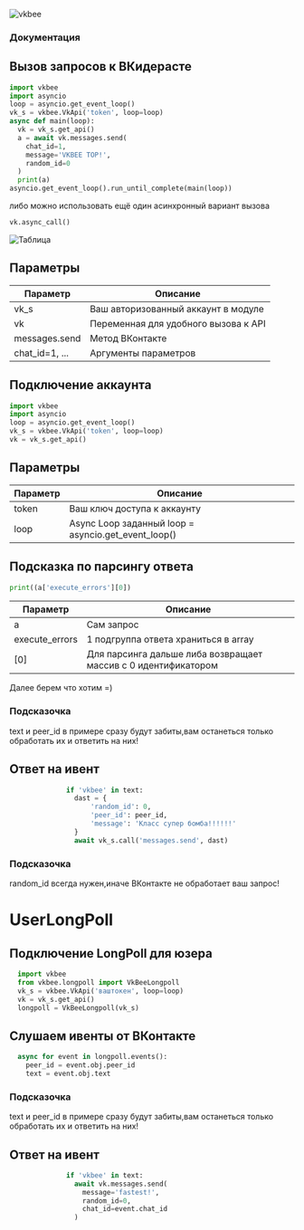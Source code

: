 ![vkbee](https://github.com/asyncvk/vkbee/blob/master/vkbee/bgtio.png?raw=true)
### Документация
## Вызов запросов к ВКидерасте
```python
import vkbee
import asyncio
loop = asyncio.get_event_loop()
vk_s = vkbee.VkApi('token', loop=loop)
async def main(loop):
  vk = vk_s.get_api()
  a = await vk.messages.send(
    chat_id=1,
    message='VKBEE TOP!',
    random_id=0
  )
  print(a)
asyncio.get_event_loop().run_until_complete(main(loop))
```
либо можно использовать ещё один асинхронный вариант вызова

```python
vk.async_call()
```
![Таблица](https://github.com/asyncvk/asyncvk.github.io/blob/master/KD8y1AGc3ds.jpg?raw=true)

## Параметры

| Параметр | Описание |
| -------- | ---------|
| vk_s | Ваш авторизованный аккаунт в модуле      |
| vk | Переменная для удобного вызова к API |
| messages.send | Метод ВКонтакте      |
| chat_id=1, ... | Аргументы параметров      |

## Подключение аккаунта

```python
import vkbee
import asyncio
loop = asyncio.get_event_loop()
vk_s = vkbee.VkApi('token', loop=loop)
vk = vk_s.get_api()
```
## Параметры

| Параметр | Описание |
| -------- | ---------|
| token | Ваш ключ доступа к аккаунту      |
| loop | Async Loop заданный  loop = asyncio.get_event_loop()     |

## Подсказка по парсингу ответа

```python
print((a['execute_errors'][0])
```

| Параметр | Описание |
| -------- | ---------|
| a | Сам запрос      |
| execute_errors | 1 подгруппа ответа храниться в array     |
| [0] | Для   парсинга дальше либа возвращает массив с 0 идентификатором    |

Далее берем что хотим =)

### Подсказочка
   text и peer_id в примере сразу будут забиты,вам останеться только обработать их и ответить на них!

## Ответ на ивент

```python
              if 'vkbee' in text:
                dast = {
                    'random_id': 0,
                    'peer_id': peer_id,
                    'message': 'Класс супер бомба!!!!!!'
                }
                await vk_s.call('messages.send', dast)
```

### Подсказочка 
   random_id всегда нужен,иначе ВКонтакте не обработает ваш запрос!

# UserLongPoll
## Подключение LongPoll для юзера

```python
  import vkbee
  from vkbee.longpoll import VkBeeLongpoll
  vk_s = vkbee.VkApi('ваштокен', loop=loop)
  vk = vk_s.get_api()
  longpoll = VkBeeLongpoll(vk_s)
```

## Слушаем ивенты от ВКонтакте

```python
  async for event in longpoll.events():
    peer_id = event.obj.peer_id
    text = event.obj.text
```

### Подсказочка
   text и peer_id в примере сразу будут забиты,вам останеться только обработать их и ответить на них!

## Ответ на ивент

```python
              if 'vkbee' in text:
                await vk.messages.send(
                  message='fastest!',
                  random_id=0,
                  chat_id=event.chat_id
                )
```

